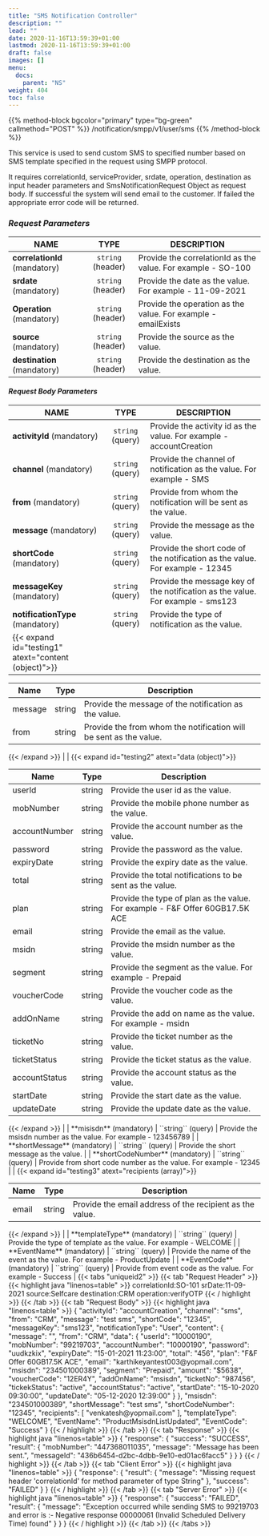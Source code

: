 ```yaml
---
title: "SMS Notification Controller"
description: ""
lead: ""
date: 2020-11-16T13:59:39+01:00
lastmod: 2020-11-16T13:59:39+01:00
draft: false
images: []
menu:
  docs:
    parent: "NS"
weight: 404
toc: false
---
```


{{% method-block bgcolor="primary" type="bg-green" callmethod="POST" %}}
​/notification​/smpp​/v1​/user​/sms
{{% /method-block %}}

This service is used to send custom SMS to specified number based on SMS template specified in the request using SMPP protocol.

It requires correlationId, serviceProvider, srdate, operation, destination as input header parameters and SmsNotificationRequest Object as request body. If successful the system will send email to the customer. If failed the appropriate error code will be returned.

<section>

### *Request Parameters*
| NAME        | TYPE           | DESCRIPTION  |
| ------------- |:-------------:| ----- |
| **correlationId** (mandatory)    | ``string`` (header)      |   Provide the correlationId as the value. For example - SO-100 |
| **srdate** (mandatory) | ``string`` (header)      |    Provide the date as the value. For example - 11-09-2021 |
| **Operation** (mandatory) | ``string`` (header)      |    Provide the operation as the value. For example - emailExists |
| **source** (mandatory) | ``string`` (header)      |    Provide the source as the value. |
| **destination** (mandatory) | ``string`` (header)      |    Provide the destination as the value. |

#### *Request Body Parameters*
| NAME        | TYPE         | DESCRIPTION  |
|------------- |:-------------:| ----- |
| **activityId** (mandatory)    | ``string`` (query) | Provide the activity id as the value. For example - accountCreation |
| **channel** (mandatory)    | ``string`` (query) | Provide the channel of notification as the value. For example - SMS |
| **from** (mandatory)    | ``string`` (query) | Provide from whom the notification will be sent as the value. |
| **message** (mandatory)    | ``string`` (query) | Provide the message as the value. |
| **shortCode** (mandatory)    | ``string`` (query) | Provide the short code of the notification as the value. For example - 12345 |
| **messageKey** (mandatory)    | ``string`` (query) | Provide the message key of the notification as the value. For example - sms123 |
| **notificationType** (mandatory)    | ``string`` (query) | Provide the type of notification as the value. |
| {{< expand id="testing1" atext="content (object)">}}
<table><thead>
<tr>
<th>Name</th>
<th>Type</th>
<th>Description</th>
</tr></thead>
<tbody>
<tr>
<td>message</td>
<td>string</td>
<td>Provide the message of the notification as the value.</td>
</tr>
<tr>
<td>from</td>
<td>string</td>
<td>Provide the from whom the notification will be sent as the value.</td>
</tr>
</tbody>
</table>
{{< /expand >}} |
| {{< expand id="testing2" atext="data (object)">}}
<table><thead>
<tr>
<th>Name</th>
<th>Type</th>
<th>Description</th>
</tr></thead>
<tbody>
<tr>
<td>userId</td>
<td>string</td>
<td>Provide the user id as the value.</td>
</tr>
<tr>
<td>mobNumber</td>
<td>string</td>
<td>Provide the mobile phone number as the value.</td>
</tr>
<tr>
<td>accountNumber</td>
<td>string</td>
<td>Provide the account number as the value.</td>
</tr>
<tr>
<td>password</td>
<td>string</td>
<td>Provide the password as the value.</td>
</tr>
<tr>
<td>expiryDate</td>
<td>string</td>
<td>Provide the expiry date as the value.</td>
</tr>
<tr>
<td>total</td>
<td>string</td>
<td>Provide the total notifications to be sent as the value.</td>
</tr>
<tr>
<td>plan</td>
<td>string</td>
<td>Provide the type of plan as the value. For example - F&F Offer 60GB17.5K ACE</td>
</tr>
<tr>
<td>email</td>
<td>string</td>
<td>Provide the email as the value.</td>
</tr>
<tr>
<td>msidn</td>
<td>string</td>
<td>Provide the msidn number as the value.</td>
</tr>
<tr>
<td>segment</td>
<td>string</td>
<td>Provide the segment as the value. For example - Prepaid</td>
</tr>
<tr>
<td>voucherCode</td>
<td>string</td>
<td>Provide the voucher code as the value.</td>
</tr>
<tr>
<td>addOnName</td>
<td>string</td>
<td>Provide the add on name as the value. For example - msidn</td>
</tr>
<tr>
<td>ticketNo</td>
<td>string</td>
<td>Provide the ticket number as the value.</td>
</tr>
<tr>
<td>ticketStatus</td>
<td>string</td>
<td>Provide the ticket status as the value.</td>
</tr>
<tr>
<td>accountStatus</td>
<td>string</td>
<td>Provide the account status as the value.</td>
</tr>
<tr>
<td>startDate</td>
<td>string</td>
<td>Provide the start date as the value.</td>
</tr>
<tr>
<td>updateDate</td>
<td>string</td>
<td>Provide the update date as the value.</td>
</tr>
</tbody>
</table>
{{< /expand >}} |
| **misisdn** (mandatory)    | ``string`` (query) | Provide the msisdn number as the value. For example - 123456789 |
| **shortMessage** (mandatory)    | ``string`` (query) | Provide the short message as the value. |
| **shortCodeNumber** (mandatory)    | ``string`` (query) | Provide from short code number as the value. For example - 12345 |
| {{< expand id="testing3" atext="recipients (array)">}}
<table><thead>
<tr>
<th>Name</th>
<th>Type</th>
<th>Description</th>
</tr></thead>
<tbody>
<tr>
<td>email</td>
<td>string</td>
<td>Provide the email address of the recipient as the value.</td>
</tr>
</tbody>
</table>
{{< /expand >}} |
| **templateType** (mandatory)    | ``string`` (query) | Provide the type of template as the value. For example - WELCOME |
| **EventName** (mandatory)    | ``string`` (query) | Provide the name of the event as the value. For example - ProductUpdate |
| **EventCode** (mandatory)    | ``string`` (query) | Provide from event code as the value. For example - Success |
{{< tabs "uniqueid2" >}}
{{< tab "Request Header" >}}
{{< highlight java "linenos=table" >}}
correlationId:SO-101
srDate:11-09-2021
source:Selfcare
destination:CRM
operation:verifyOTP
{{< / highlight >}}
{{< /tab >}}
{{< tab "Request Body" >}}
{{< highlight java "linenos=table" >}}
{
  "activityId": "accountCreation",
  "channel": "sms",
  "from": "CRM",
  "message": "test sms",
  "shortCode": "12345",
  "messageKey": "sms123",
  "notificationType": "User",
  "content": {
    "message": "",
    "from": "CRM",
    "data": {
      "userId": "10000190",
      "mobNumber": "99219703",
      "accountNumber": "10000190",
      "password": "uudkzkix",
      "expiryDate": "15-01-2021 11:23:00",
      "total": "456",
      "plan": "F&F Offer 60GB17.5K ACE",
      "email": "karthikeyantest003@yopmail.com",
      "msisdn": "234501000389",
      "segment": "Prepaid",
      "amount": "$5638",
      "voucherCode": "12ER4Y",
      "addOnName": "msisdn",
      "ticketNo": "987456",
      "tickekStatus": "active",
      "accountStatus": "active",
      "startDate": "15-10-2020 09:30:00",
      "updateDate": "05-12-2020 12:39:00"
    }
  },
  "msisdn": "234501000389",
  "shortMessage": "test sms",
  "shortCodeNumber": "12345",
  "recipients": [
    "venkatesh@yopmail.com"
  ],
  "templateType": "WELCOME",
  "EventName": "ProductMsisdnListUpdated",
  "EventCode": "Success"
}
{{< / highlight >}}
{{< /tab >}}
{{< tab "Response" >}}
{{< highlight java "linenos=table" >}}
{
  "response": {
    "success": "SUCCESS",
    "result": {
      "mobNumber": "447368011035",
      "message": "Message has been sent.",
      "messageId": "436b6454-d2bc-4dbb-9e10-ed01ac6facc5"
    }
  }
}
{{< / highlight >}}
{{< /tab >}}
{{< tab "Client Error" >}}
{{< highlight java "linenos=table" >}}
{
  "response": {
    "result": {
      "message": "Missing request header 'correlationId' for method parameter of type String"
    },
    "success": "FAILED"
  }
}
{{< / highlight >}}
{{< /tab >}}
{{< tab "Server Error" >}}
{{< highlight java "linenos=table" >}}
{
  "response": {
    "success": "FAILED",
    "result": {
      "message": "Exception occurred while sending SMS to 99219703 and error is :- Negative response 00000061 (Invalid Scheduled Delivery Time) found"
    }
  }
}
{{< / highlight >}}
{{< /tab >}}
{{< /tabs >}}
</section>
